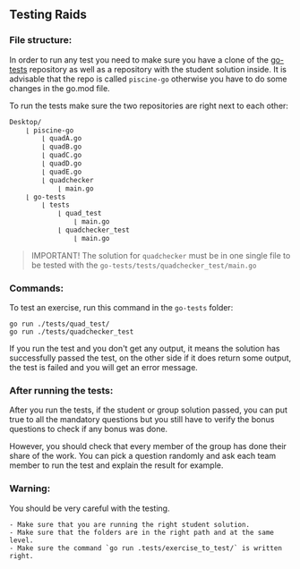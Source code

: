 ## Testing Raids

### File structure:

In order to run any test you need to make sure you have a clone of the [go-tests](https://github.com/01-edu/go-tests) repository as well as a repository with the student solution inside. It is advisable that the repo is called `piscine-go` otherwise you have to do some changes in the go.mod file.

To run the tests make sure the two repositories are right next to each other:

```sh
Desktop/
    ⌊ piscine-go
        ⌊ quadA.go
        ⌊ quadB.go
        ⌊ quadC.go
        ⌊ quadD.go
        ⌊ quadE.go
        ⌊ quadchecker
            ⌊ main.go
    ⌊ go-tests
        ⌊ tests
            ⌊ quad_test
                ⌊ main.go
            ⌊ quadchecker_test
                ⌊ main.go
```

> IMPORTANT! The solution for `quadchecker` must be in one single file to be
> tested with the `go-tests/tests/quadchecker_test/main.go`

### Commands:

To test an exercise, run this command in the `go-tests` folder:

```
go run ./tests/quad_test/
go run ./tests/quadchecker_test
```

If you run the test and you don't get any output, it means the solution has successfully passed the test, on the other side if it does return some output, the test is failed and you will get an error message.

### After running the tests:

After you run the tests, if the student or group solution passed, you can put true to all the mandatory questions but you still have to verify the bonus questions to check if any bonus was done.

However, you should check that every member of the group has done their share of the work.
You can pick a question randomly and ask each team member to run the test and explain the result for example.

### Warning:

You should be very careful with the testing.

    - Make sure that you are running the right student solution.
    - Make sure that the folders are in the right path and at the same level.
    - Make sure the command `go run .tests/exercise_to_test/` is written right.
